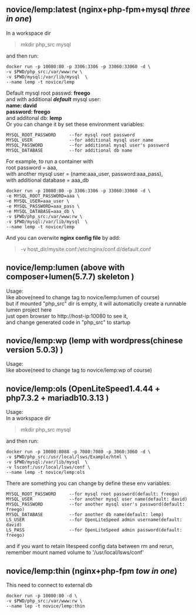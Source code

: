 ## novice/lemp:latest (nginx+php-fpm+mysql *three in one*)
In a workspace dir  
>mkdir php_src mysql  

and then run:

    docker run -p 10080:80 -p 3306:3306 -p 33060:33060 -d \
    -v $PWD/php_src:/var/www:rw \
    -v $PWD/mysql:/var/lib/mysql  \
    --name lemp -t novice/lemp 

Default mysql root passwd: **freego**  
and with additional ***default*** mysql user:  
**name: david  
password: freego**  
and additonal db: **lemp**  
Or you can change it by set these environment variables:  

    MYSQL_ROOT_PASSWORD     --for mysql root password  
    MYSQL_USER              --for additional mysql user name  
    MYSQL_PASSWORD          --for additional mysql user's password  
    MYSQL_DATABASE          --for additional db name  

For example, to run a container with  
root password = aaa,  
with another mysql user = (name:aaa_user, password:aaa_pass),  
with additional database = aaa_db  

    docker run -p 10080:80 -p 3306:3306 -p 33060:33060 -d \
    -e MYSQL_ROOT_PASSWORD=aaa \
    -e MYSQL_USER=aaa_user \
    -e MYSQL_PASSWORD=aaa_pass \
    -e MYSQL_DATABASE=aaa_db \
    -v $PWD/php_src:/var/www:rw \
    -v $PWD/mysql:/var/lib/mysql  \
    --name lemp -t novice/lemp

And you can overwite **nginx config file** by add:
>-v host_dir/mysite.conf:/etc/nginx/conf.d/default.conf

## novice/lemp:lumen (above with composer+lumen(5.7.7) skeleton )
Usage:  
like above(need to change tag to novice/lemp:lumen of course)  
but if mounted "php_src" dir is empty, it will automaticlly create a runnable lumen project here  
just open browser to http://host-ip:10080 to see it,   
and change generated code in "php_src" to startup

## novice/lemp:wp (lemp with wordpress(chinese version 5.0.3)  )
Usage:  
like above(need to change tag to novice/lemp:wp of course)  

## novice/lemp:ols (OpenLiteSpeed1.4.44 + php7.3.2 + mariadb10.3.13 )
Usage:  
In a workspace dir  
>mkdir php_src mysql  

and then run:

    docker run -p 10080:8088 -p 7080:7080 -p 3060:3060 -d \
    -v $PWD/php_src:/usr/local/lsws/Example/html \
    -v $PWD/mysql:/var/lib/mysql  \
    -v lsconf:/usr/local/lsws/conf \
    --name lemp -t novice/lemp:ols

There are something you can change by define these env variables: 

    MYSQL_ROOT_PASSWORD     --for mysql root password(default: freego) 
    MYSQL_USER              --for another mysql user name(default: david)  
    MYSQL_PASSWORD          --for another mysql user's password(default: freego)  
    MYSQL_DATABASE          --for another db name(default: lemp)  
    LS_USER                 --for OpenLiteSpeed admin username(default: david)  
    LS_PASS                 --for OpenLiteSpeed admin password(default: freego)  
 and if you want to retain litespeed config data between rm and rerun, remember mount named volume to '/usr/local/lsws/conf'
## novice/lemp:thin (nginx+php-fpm *tow in one*)
This need to connect to external db  

    docker run -p 10080:80 -d \
    -v $PWD/php_src:/var/www:rw \
    --name lep -t novice/lemp:thin